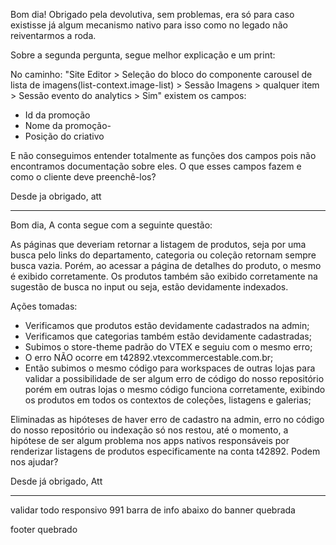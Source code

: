 
Bom dia!
Obrigado pela devolutiva, sem problemas, era só para caso existisse já algum mecanismo nativo para isso como no legado não reiventarmos a roda. 

Sobre a segunda pergunta, segue melhor explicação e um print:

No caminho: "Site Editor > Seleção do bloco do componente carousel de lista de imagens(list-context.image-list) >  Sessão Imagens > qualquer item >  Sessão evento do analytics > Sim" existem os campos:
- Id da promoção
- Nome da promoção-
- Posição do criativo

E não conseguimos entender totalmente as funções dos campos pois não encontramos documentação sobre eles. O que esses campos fazem e como o cliente deve preenchê-los?

Desde ja obrigado,
att

----

Bom dia,
A conta segue com a seguinte questão:

As páginas que deveriam retornar a listagem de produtos, seja por uma busca pelo links do departamento, categoria ou coleção retornam sempre busca vazia. Porém, ao acessar a página de detalhes do produto, o mesmo é exibido corretamente. Os produtos também são exibido corretamente na sugestão de busca no input ou seja, estão devidamente indexados.

Ações tomadas:
- Verificamos que produtos estão devidamente cadastrados na admin;
- Verificamos que categorias também estão devidamente cadastradas;
- Subimos o store-theme padrão do VTEX e seguiu com o mesmo erro;
- O erro NÃO ocorre em t42892.vtexcommercestable.com.br;
- Então subimos o mesmo código para workspaces de outras lojas para validar a possibilidade de ser algum erro de código do nosso repositório porém em outras lojas o mesmo código funciona corretamente, exibindo os produtos em todos os contextos de coleções, listagens e galerias;

Eliminadas as hipóteses de haver erro de cadastro na admin, erro no código do nosso repositório ou indexação só nos restou, até o momento, a hipótese de ser algum problema nos apps nativos responsáveis por renderizar listagens de produtos especificamente na conta t42892. Podem nos ajudar?

Desde já obrigado,
Att


----


<!-- #top-bar -->
<!-- # falta border bottom -->
<!-- # hover nos valores está alterando cor do texto -->

<!-- #vitrines -->
<!-- # hover ao passar mause em produto -->
<!-- # hover vermelho no botão -->
<!-- expansao produto na vitrine -->
<!-- tag promoção 10% OFF -->

<!-- footer -->
<!-- # trocar selo vtex para colorido -->
<!-- # midias sociais ajustar como xd -->
<!-- # aplicar hover ao passar o mouse -->

<!-- botão whatsapp -->

<!-- #minicart -->
<!-- # botão ir para checkout em cor azul -->

<!-- #login entrar -->
<!-- # falta hover vermelho ao passar o mouse -->
<!-- # botões sinza com azul -->

<!-- ##Departamento -->
<!-- menu lateral ajustar tamnho de fontes e peso -->



validar todo responsivo
991 barra de info abaixo do banner quebrada
<!-- # banner errado -->

footer quebrado